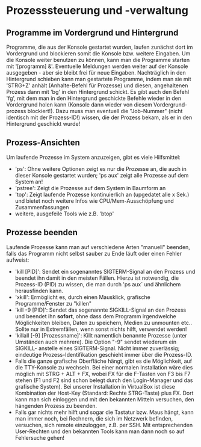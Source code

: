 # Prozesssteuerung und -verwaltung

## Programme im Vordergrund und Hintergrund
Programme, die aus der Konsole gestartet wurden, laufen zunächst dort im
Vordergrund und blockieren somit die Konsole bzw. weitere Eingaben.
Um die Konsole weiter benutzen zu können, kann man die Programme starten mit
'[programm] &'. Eventuelle Meldungen werden weiter auf der Konsole ausgegeben - 
aber sie bleibt frei für neue Eingaben.
Nachträglich in den Hintergrund schieben kann man gestartete Programme, indem
man sie mit 'STRG+Z' anhält (Anhalte-Befehl für Prozesse) und diesen,
angehaltenen Prozess dann mit 'bg' in den Hintergrund schickt.
Es gibt auch den Befehl 'fg', mit dem man in den Hintergrund geschickte Befehle
wieder in den Vordergrund holen kann (Konsole dann wieder von diesem
Vordergrund-prozess blockiert!). Dazu muss man eventuell die "Job-Nummer" (nicht
identisch mit der Prozess-ID!) wissen, die der Prozess bekam, als er in den
Hintergrund geschickt wurde!

## Prozess-Ansichten
Um laufende Prozesse im System anzuzeigen, gibt es viele Hilfsmittel:
- 'ps': Ohne weitere Optionen zeigt es nur die Prozesse an, die auch in dieser
  Konsole gestartet wurden; 'ps aux' zeigt alle Prozesse auf dem System an!
- 'pstree': Zeigt die Prozesse auf dem System in Baumform an
- 'top': Zeigt laufende Prozesse kontinuierlich an (upgedatet alle x Sek.) und
  bietet noch weitere Infos wie CPU/Mem-Ausschöpfung und Zusammenfassungen
- weitere, ausgefeile Tools wie z.B. 'btop'

## Prozesse beenden
Laufende Prozesse kann man auf verschiedene Arten "manuell" beenden, falls das 
Programm nicht selbst sauber zu Ende läuft oder einen Fehler aufweist:
- 'kill [PID]': Sendet ein sogenanntes SIGTERM-Signal an den Prozess und beendet
  ihn damit in den meisten Fällen. Hierzu ist notwendig, die Prozess-ID (PID) zu
  wissen, die man durch 'ps aux´ und ähnlichem herausfinden kann.
- 'xkill': Ermöglicht es, durch einen Mausklick, grafische Programme/Fenster zu 
  "killen"
- 'kill -9 [PID]': Sendet das sogenannte SIGKILL-Signal an den Prozess und 
  beendet ihn __sofort__, ohne dass dem Programm irgendwelche Möglichkeiten
  bleiben, Daten zu speichern, Medien zu unmounten etc.. Sollte nur in
  Extremfällen, wenn sonst nichts hilft, verwendet werden!
- 'killall [-9] [Prozessname]': Killt namentlich benannte Prozesse (unter
  Umständen auch mehrere). Die Option "-9" sendet wiederum ein SIGKILL- anstelle
  eines SIGTERM-Signal. Nicht immer zuverlässig; eindeutige
  Prozess-Identifikation geschieht immer über die Prozess-ID.
- Falls die ganze grafische Oberfläche hängt, gibt es die Möglichkeit, auf die
  TTY-Konsole zu wechseln. Bei einer normalen Installation wäre dies möglich
  mit STRG + ALT + FX, wobei FX für die F-Tasten von F3 bis F7 stehen (F1 und F2 
  sind schon belegt durch den Login-Manager und das grafische System). Bei
  unserer Installation in VirtualBox ist diese Kombination der Host-Key
  (Standard: Rechte STRG-Taste) plus FX.
  Dort kann man sich einloggen und mit den bekannten Mitteln versuchen, den 
  hängenden Prozess zu beenden.
- Falls gar nichts mehr hilft und sogar die Tastatur bzw. Maus hängt, kann man
  immer noch, bei Rechnern, die sich im Netzwerk befinden, versuchen, sich 
  remote einzuloggen, z.B. per SSH. Mit entsprechenden User-Rechten und den
  bekannten Tools kann man dann noch so auf Fehlersuche gehen!